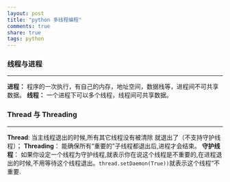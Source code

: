 ```yaml
---
layout: post
title: "python 多线程编程"
comments: true
share: true
tags: python
---
```


### 线程与进程

---

 **进程：** 程序的一次执行，有自己的内存，地址空间，数据栈等，进程间不可共享数据。
 **线程：** 一个进程下可以多个线程，线程间可共享数据。


### Thread 与 Threading

---

 **Thread**: 当主线程退出的时候,所有其它线程没有被清除 就退出了（不支持守护线程）；
 **Threading**： 能确保所有“重要的”子线程都退出后,进程才会结束。
 **守护线程**： 如果你设定一个线程为守护线程,就表示你在说这个线程是不重要的,在进程退出的时候,不用等待这个线程退出。`thread.setDaemon(True))`就表示这个线程“不重要.

